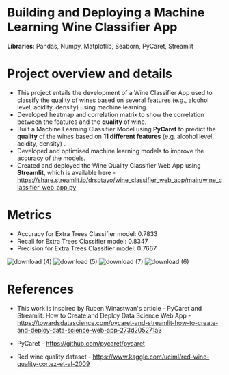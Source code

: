 # Building and Deploying a Machine Learning Wine Classifier App
**Libraries**: Pandas, Numpy, Matplotlib, Seaborn, PyCaret, Streamlit
# Project overview and details 
-	This project entails the development of a Wine Classifier App used to classify the quality of wines based on several features (e.g., alcohol level, acidity, density) using machine learning.
-	Developed heatmap and correlation matrix to show the correlation between the features and the **quality** of wine.
-	Built a Machine Learning Classifier Model using **PyCaret** to predict the **quality** of the wines based on **11 different features** (e.g. alcohol level, acidity, density) . 
-	Developed and optimised  machine learning models to improve the accuracy of the models. 
-	Created and deployed the Wine Quality Classifier Web App using **Streamlit**, which is available here - https://share.streamlit.io/drsotayo/wine_classifier_web_app/main/wine_classifier_web_app.py 


# Metrics

- Accuracy for Extra Trees Classifier model: 0.7833
- Recall for Extra Trees Classifier model: 0.8347
- Precision for Extra Trees Classifier model: 0.7667 

![download (4)](https://user-images.githubusercontent.com/86897066/147242336-120369db-08fc-4dd8-af65-1f0d5336bb76.png)
![download (5)](https://user-images.githubusercontent.com/86897066/147242341-82f4007b-502c-4e36-ab46-b3856d6ca687.png)
![download (7)](https://user-images.githubusercontent.com/86897066/147242356-b285b1b9-92c8-460d-9742-5ef78fe5449c.png)
![download (6)](https://user-images.githubusercontent.com/86897066/147242362-9ec656b6-e8cf-4e29-839f-c8d3410f174e.png)



# References 

-	This work is inspired by Ruben Winastwan's article - PyCaret and Streamlit: How to Create and Deploy Data Science Web App - https://towardsdatascience.com/pycaret-and-streamlit-how-to-create-and-deploy-data-science-web-app-273d205271a3

-	PyCaret - https://github.com/pycaret/pycaret

-	Red wine quality dataset - https://www.kaggle.com/uciml/red-wine-quality-cortez-et-al-2009
